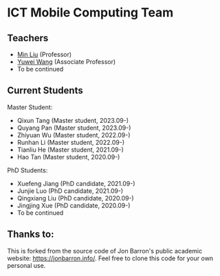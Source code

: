 # ICT Mobile Computing Team

## Teachers
- [Min Liu](ttp://www.ict.cas.cn/sourcedb_2018_ict_cas/cn/jssrck/200909/t20090917_2496676.html) (Professor)
- [Yuwei Wang](https://ict-ywwang.github.io/) (Associate Professor) 
- To be continued

## Current Students
Master Student:
- Qixun Tang (Master student, 2023.09-)
- Quyang Pan (Master student, 2023.09-)
- Zhiyuan Wu (Master student, 2022.09-)
- Runhan Li (Master student, 2022.09-)
- Tianliu He (Master student, 2021.09-)
- Hao Tan (Master student, 2020.09-)


PhD Students:
- Xuefeng Jiang (PhD candidate, 2021.09-)
- Junjie Luo (PhD candidate, 2021.09-)
- Qingxiang Liu (PhD candidate, 2020.09-)
- Jingjing Xue (PhD candidate, 2020.09-)
- To be continued


## Thanks to:
This is forked from the source code of Jon Barron's public academic website: https://jonbarron.info/. Feel free to clone this code for your own personal use.
